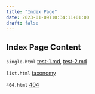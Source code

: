 ```yaml
---
title: "Index Page"
date: 2023-01-09T10:34:11+01:00
draft: false
---
```

## Index Page Content

`single.html` [test-1.md](test-1 "Demo test post for single.html"), [test-2.md](test-2 "Demo test post for single.html")

`list.html` [taxonomy](tags "Demo taxonomy page for list.html")

`404.html` [404](not-found "404 page")
